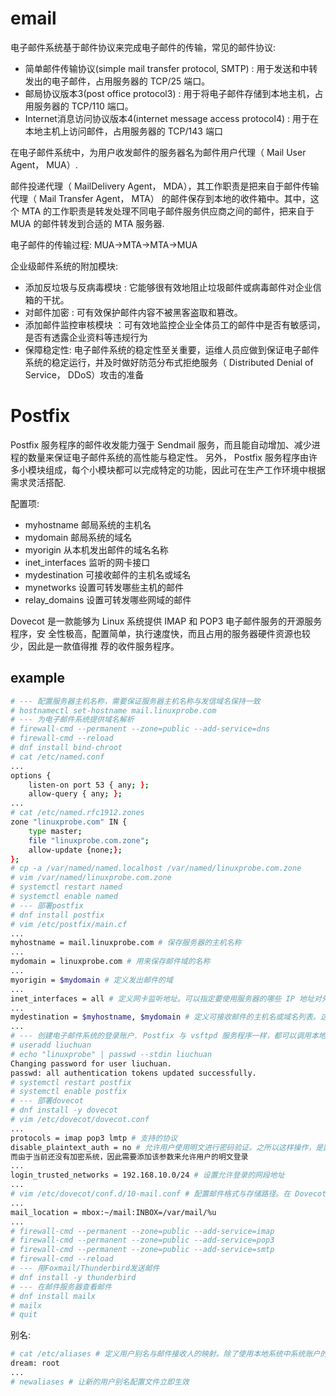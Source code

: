 # email
电子邮件系统基于邮件协议来完成电子邮件的传输，常见的邮件协议:
- 简单邮件传输协议(simple mail transfer protocol, SMTP) : 用于发送和中转发出的电子邮件，占用服务器的 TCP/25 端口。
- 邮局协议版本3(post office protocol3) : 用于将电子邮件存储到本地主机，占用服务器的 TCP/110 端口。
- Internet消息访问协议版本4(internet message access protocol4) : 用于在本地主机上访问邮件，占用服务器的 TCP/143 端口

在电子邮件系统中，为用户收发邮件的服务器名为邮件用户代理（ Mail User Agent，
MUA）. 

邮件投递代理（ MailDelivery Agent， MDA），其工作职责是把来自于邮件传输代理（ Mail Transfer Agent， MTA）
的邮件保存到本地的收件箱中。其中，这个 MTA 的工作职责是转发处理不同电子邮件服务供应商之间的邮件，把来自于 MUA 的邮件转发到合适的 MTA 服务器.

电子邮件的传输过程: MUA->MTA->MTA->MUA

企业级邮件系统的附加模块:
- 添加反垃圾与反病毒模块 : 它能够很有效地阻止垃圾邮件或病毒邮件对企业信箱的干扰。
- 对邮件加密 : 可有效保护邮件内容不被黑客盗取和篡改。
- 添加邮件监控审核模块 ：可有效地监控企业全体员工的邮件中是否有敏感词， 是否有透露企业资料等违规行为
- 保障稳定性: 电子邮件系统的稳定性至关重要，运维人员应做到保证电子邮件系统的稳定运行，并及时做好防范分布式拒绝服务（ Distributed Denial of Service， DDoS）攻击的准备

# Postfix
Postfix 服务程序的邮件收发能力强于 Sendmail 服务，而且能自动增加、减少进程的数量来保证电子邮件系统的高性能与稳定性。
另外， Postfix 服务程序由许多小模块组成，每个小模块都可以完成特定的功能，因此可在生产工作环境中根据需求灵活搭配.

配置项:
- myhostname 邮局系统的主机名
- mydomain 邮局系统的域名
- myorigin 从本机发出邮件的域名名称
- inet_interfaces 监听的网卡接口
- mydestination 可接收邮件的主机名或域名
- mynetworks 设置可转发哪些主机的邮件
- relay_domains 设置可转发哪些网域的邮件

Dovecot 是一款能够为 Linux 系统提供 IMAP 和 POP3 电子邮件服务的开源服务程序，安
全性极高，配置简单，执行速度快，而且占用的服务器硬件资源也较少，因此是一款值得推
荐的收件服务程序。

## example
```bash
# --- 配置服务器主机名称，需要保证服务器主机名称与发信域名保持一致
# hostnamectl set-hostname mail.linuxprobe.com
# --- 为电子邮件系统提供域名解析
# firewall-cmd --permanent --zone=public --add-service=dns
# firewall-cmd --reload
# dnf install bind-chroot
# cat /etc/named.conf
...
options {
	listen-on port 53 { any; };
	allow-query { any; };
...
# cat /etc/named.rfc1912.zones
zone "linuxprobe.com" IN {
	type master;
	file "linuxprobe.com.zone";
	allow-update {none;};
};
# cp -a /var/named/named.localhost /var/named/linuxprobe.com.zone
# vim /var/named/linuxprobe.com.zone
# systemctl restart named
# systemctl enable named
# --- 部署postfix
# dnf install postfix
# vim /etc/postfix/main.cf
...
myhostname = mail.linuxprobe.com # 保存服务器的主机名称
...
mydomain = linuxprobe.com # 用来保存邮件域的名称
...
myorigin = $mydomain # 定义发出邮件的域
...
inet_interfaces = all # 定义网卡监听地址。可以指定要使用服务器的哪些 IP 地址对外提供电子邮件服务；也可以干脆写成 all，表示所有 IP 地址都能提供电子邮件服务
...
mydestination = $myhostname, $mydomain # 定义可接收邮件的主机名或域名列表。这里可以直接调用前面定义好的 myhostname 和 mydomain 变量（如果不想调用变量，也可以直接调用变量中的值）
...
# --- 创建电子邮件系统的登录账户. Postfix 与 vsftpd 服务程序一样，都可以调用本地系统的账户和密码，因此在本地系统创建常规账户即可
# useradd liuchuan
# echo "linuxprobe" | passwd --stdin liuchuan
Changing password for user liuchuan.
passwd: all authentication tokens updated successfully.
# systemctl restart postfix
# systemctl enable postfix
# --- 部署dovecot
# dnf install -y dovecot
# vim /etc/dovecot/dovecot.conf
...
protocols = imap pop3 lmtp # 支持的协议
disable_plaintext_auth = no # 允许用户使用明文进行密码验证。之所以这样操作，是因为 Dovecot 服务程序为了保证电子邮件系统的安全而默认强制用户使用加密方式进行登录，
而由于当前还没有加密系统，因此需要添加该参数来允许用户的明文登录
...
login_trusted_networks = 192.168.10.0/24 # 设置允许登录的网段地址
...
# vim /etc/dovecot/conf.d/10-mail.conf # 配置邮件格式与存储路径。在 Dovecot 服务程序单独的子配置文件中，定义一个路径，用于指定要将收到的邮件存放到服务器本地的哪个位置
...
mail_location = mbox:~/mail:INBOX=/var/mail/%u
...
# firewall-cmd --permanent --zone=public --add-service=imap
# firewall-cmd --permanent --zone=public --add-service=pop3
# firewall-cmd --permanent --zone=public --add-service=smtp
# firewall-cmd --reload
# --- 用Foxmail/Thunderbird发送邮件
# dnf install -y thunderbird
# --- 在邮件服务器查看邮件
# dnf install mailx
# mailx
# quit
```

别名:
```bash
# cat /etc/aliases # 定义用户别名与邮件接收人的映射。除了使用本地系统中系统账户的名称外, 还可以自行定义一些别名来接收邮件
dream: root
...
# newaliases # 让新的用户别名配置文件立即生效
```